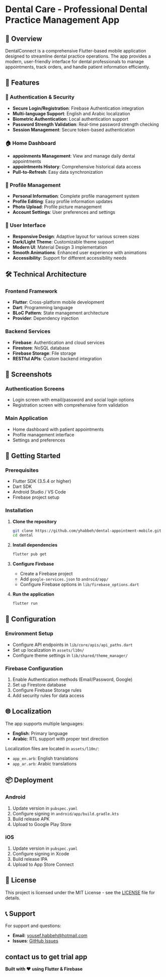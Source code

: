 # Dental Care - Professional Dental Practice Management App

## 📱 Overview

DentalConnect is a comprehensive Flutter-based mobile application designed to streamline dental practice operations. The app provides a modern, user-friendly interface for dental professionals to manage appointments, track orders, and handle patient information efficiently.

## 🚀 Features

### 🔐 Authentication & Security
- **Secure Login/Registration**: Firebase Authentication integration
- **Multi-language Support**: English and Arabic localization
- **Biometric Authentication**: Local authentication support
- **Password Strength Validation**: Real-time password strength checking
- **Session Management**: Secure token-based authentication

### 🏠 Home Dashboard
- **appoinments Management**: View and manage daily dental appointments 
- **appointments History**: Comprehensive historical data access
- **Pull-to-Refresh**: Easy data synchronization

### 👤 Profile Management
- **Personal Information**: Complete profile management system
- **Profile Editing**: Easy profile information updates
- **Photo Upload**: Profile picture management
- **Account Settings**: User preferences and settings

### 🎨 User Interface
- **Responsive Design**: Adaptive layout for various screen sizes
- **Dark/Light Theme**: Customizable theme support
- **Modern UI**: Material Design 3 implementation
- **Smooth Animations**: Enhanced user experience with animations
- **Accessibility**: Support for different accessibility needs

## 🛠 Technical Architecture

### Frontend Framework
- **Flutter**: Cross-platform mobile development
- **Dart**: Programming language
- **BLoC Pattern**: State management architecture
- **Provider**: Dependency injection

### Backend Services
- **Firebase**: Authentication and cloud services
- **Firestore**: NoSQL database
- **Firebase Storage**: File storage
- **RESTful APIs**: Custom backend integration

## 📱 Screenshots

### Authentication Screens
- Login screen with email/password and social login options
- Registration screen with comprehensive form validation

### Main Application
- Home dashboard with patient appointments
- Profile management interface
- Settings and preferences

## 🚀 Getting Started

### Prerequisites
- Flutter SDK (3.5.4 or higher)
- Dart SDK
- Android Studio / VS Code
- Firebase project setup

### Installation

1. **Clone the repository**
   ```bash
   git clone https://github.com/yhabbeh/dental-appointment-mobile.git
   cd dental
   ```

2. **Install dependencies**
   ```bash
   flutter pub get
   ```

3. **Configure Firebase**
   - Create a Firebase project
   - Add `google-services.json` to `android/app/`
   - Configure Firebase options in `lib/firebase_options.dart`

4. **Run the application**
   ```bash
   flutter run
   ```

## 🔧 Configuration

### Environment Setup
- Configure API endpoints in `lib/core/apis/api_paths.dart`
- Set up localization in `assets/l10n/`
- Configure theme settings in `lib/shared/theme_manager/`

### Firebase Configuration
1. Enable Authentication methods (Email/Password, Google)
2. Set up Firestore database
3. Configure Firebase Storage rules
4. Add security rules for data access

## 🌐 Localization

The app supports multiple languages:
- **English**: Primary language
- **Arabic**: RTL support with proper text direction

Localization files are located in `assets/l10n/`:
- `app_en.arb`: English translations
- `app_ar.arb`: Arabic translations

## 📦 Deployment

### Android
1. Update version in `pubspec.yaml`
2. Configure signing in `android/app/build.gradle.kts`
3. Build release APK
4. Upload to Google Play Store

### iOS
1. Update version in `pubspec.yaml`
2. Configure signing in Xcode
3. Build release IPA
4. Upload to App Store Connect
 
## 📄 License

This project is licensed under the MIT License - see the [LICENSE](LICENSE) file for details.

## 📞 Support 
For support and questions:
- **Email**: yousef.habbeh@hotmail.com 
- **Issues**: [GitHub Issues](https://github.com/yhabbeh/dental-appointment-mobile/issues)

 ## contact us to get trial app 
**Built with ❤️ using Flutter & Firebase**
